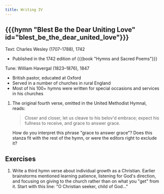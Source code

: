 ```yaml
---
title: Writing IV
---
```

## {{{hymn "Blest Be the Dear Uniting Love" id="blest_be_the_dear_united_love"}}}

Text: Charles Wesley (1707–1788), 1742
 - Published in the 1742 edition of {{{book "Hymns and Sacred Poems"}}}

Tune: William Havergal (1823–1876), 1847
 - British pastor, educated at Oxford
 - Served in a number of churches in rural England
 - Most of his 100+ hymns were written for special occasions and services in his churches

1. The original fourth verse, omitted in the United Methodist Hymnal, reads:
	> Closer and closer, let us cleave
	> to his belov'd embrace;
	> expect his fullness to receive,
	> and grace to answer grace.

	How do you interpret this phrase "grace to answer grace"? Does this stanza fit with the rest of the hymn, or were the editors right to exclude it?

## Exercises

1. Write a third hymn verse about individual growth as a Christian. Earlier brainstorms mentioned learning patience, listening for God's direction, and focusing on giving to the church rather than on what you "get" from it. Start with this line: "O Christian seeker, child of God..."
